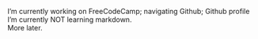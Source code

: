 I’m currently working on FreeCodeCamp; navigating Github; Github profile
I’m currently NOT learning markdown.  
More later.  
